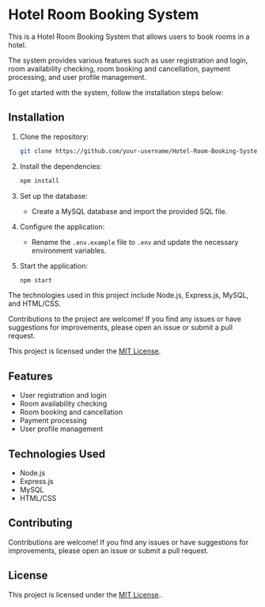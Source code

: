 # Hotel Room Booking System

This is a Hotel Room Booking System that allows users to book rooms in a hotel.

The system provides various features such as user registration and login, room availability checking, room booking and cancellation, payment processing, and user profile management.

To get started with the system, follow the installation steps below:

## Installation

1. Clone the repository:

   ```bash
   git clone https://github.com/your-username/Hotel-Room-Booking-System.git
   ```

2. Install the dependencies:

   ```bash
   npm install
   ```

3. Set up the database:

   - Create a MySQL database and import the provided SQL file.

4. Configure the application:

   - Rename the `.env.example` file to `.env` and update the necessary environment variables.

5. Start the application:

   ```bash
   npm start
   ```

The technologies used in this project include Node.js, Express.js, MySQL, and HTML/CSS.

Contributions to the project are welcome! If you find any issues or have suggestions for improvements, please open an issue or submit a pull request.

This project is licensed under the [MIT License](LICENSE).

## Features

- User registration and login
- Room availability checking
- Room booking and cancellation
- Payment processing
- User profile management

## Technologies Used

- Node.js
- Express.js
- MySQL
- HTML/CSS

## Contributing

Contributions are welcome! If you find any issues or have suggestions for improvements, please open an issue or submit a pull request.

## License

This project is licensed under the [MIT License](LICENSE)..
